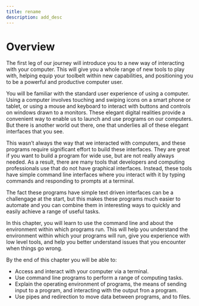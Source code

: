 ```yaml
---
title: rename
description: add_desc
---
```


# Overview

The first leg of our journey will introduce you to a new way of interacting with your computer. This will give you a whole range of new tools to play with, helping equip your toolbelt within new capabilities, and positioning you to be a powerful and productive computer user.

You will be familiar with the standard user experience of using a computer. Using a computer involves touching and swiping icons on a smart phone or tablet, or using a mouse and keyboard to interact with buttons and controls on windows drawn to a monitors. These elegant digital realities provide a convenient way to enable us to launch and use programs on our computers. But there is another world out there, one that underlies all of these elegant interfaces that you see.

This wasn’t always the way that we interacted with computers, and these programs require significant effort to build these interfaces. They are great if you want to build a program for wide use, but are not really always needed. As a result, there are many tools that developers and computing professionals use that do not have graphical interfaces. Instead, these tools have simple command line interfaces where you interact with it by typing commands and responding to prompts at a terminal.

The fact these programs have simple text driven interfaces can be a challengage at the start, but this makes these programs much easier to automate and you can combine them in interesting ways to quickly and easily achieve a range of useful tasks.

In this chapter, you will learn to use the command line and about the environment within which programs run. This will help you understand the environment within which your programs will run, give you experience with low level tools, and help you better understand issues that you encounter when things go wrong.

By the end of this chapter you will be able to:

- Access and interact with your computer via a terminal.
- Use command line programs to perform a range of computing tasks.
- Explain the operating environment of programs, the means of sending input to a program, and interacting with the output fron a program.
- Use pipes and redirection to move data between programs, and to files.